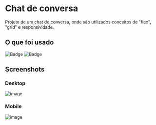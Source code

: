 
# Chat de conversa

Projeto de um chat de conversa, onde são utilizados conceitos de "flex", "grid" e responsividade.

## O que foi usado
![Badge](https://img.shields.io/badge/HTML5-E34F26?style=for-the-badge&logo=html5&logoColor=white)
![Badge](https://img.shields.io/badge/CSS3-1572B6?style=for-the-badge&logo=css3&logoColor=white)


## Screenshots

### Desktop
![image](https://github.com/flavioaugusto1/chat/assets/54561399/6dd1d693-3392-4769-b841-6ef21fd4fc84)

### Mobile
![image](https://github.com/flavioaugusto1/chat/assets/54561399/9c6ee987-0470-472b-a661-10bc073bfaa7)



